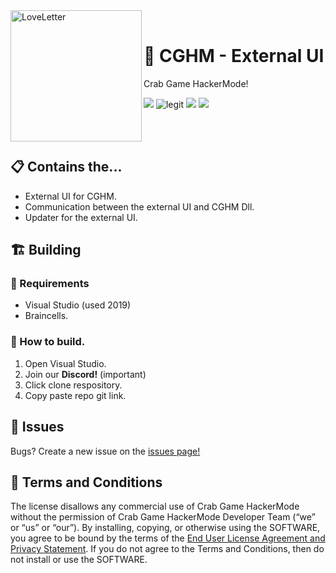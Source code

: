 
<div>
  <img height="210" align="left" src="https://i.kym-cdn.com/photos/images/original/000/963/789/6be.gif" alt="LoveLetter"/>
  <br>
  <h1><b>🦀 CGHM - External UI</b></h1>
  <p>Crab Game HackerMode!</p>
</div>

![](https://img.shields.io/badge/Made%20in-💻%20C%23-97C9E0)
![legit](https://img.shields.io/badge/code%20quality-A-45BF17)
![](https://img.shields.io/badge/vulnerabilities-0-46C018)
![](https://img.shields.io/discord/905112200618860576)

<br>
<br>

## 📋 Contains the...
- External UI for CGHM.
- Communication between the external UI and CGHM Dll.
- Updater for the external UI.

## 🏗️ Building
### 📝 Requirements
- Visual Studio (used 2019)
- Braincells.
### 🔨 How to build.
1. Open Visual Studio.
1. Join our **Discord!** (important)
1. Click clone respository.
1. Copy paste repo git link.

## 🐞 Issues
Bugs? Create a new issue on the [issues page!](https://github.com/AlizerUncaged/mr-krabs/issues)

## 📧 Terms and Conditions
The license disallows any commercial use of Crab Game HackerMode without the permission of Crab Game HackerMode Developer Team (“we” or “us” or “our”). By installing, copying, or otherwise using the SOFTWARE, you agree to be bound by the terms of the [End User License Agreement and Privacy Statement](LICENSE). If you do not agree to the Terms and Conditions, then do not install or use the SOFTWARE.